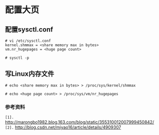 # 配置大页 #

## 配置sysctl.conf ##
```
# vi /etc/sysctl.conf
kernel.shmmax = <share memory max in bytes>
vm.nr_hugepages = <huge page count>

# sysctl -p
```

## 写Linux内存文件 ##
```
# echo <share memory max in bytes> > /proc/sys/kernel/shmmax

# echo <huge page count> > /proc/sys/vm/nr_hugepages
```


### 参考资料 ###
`[1].` http://marongbo1982.blog.163.com/blog/static/355310012007999450842/<br>
<code>[2].</code> <a href='http://blog.csdn.net/miyao16/article/details/4909307'>http://blog.csdn.net/miyao16/article/details/4909307</a><br>